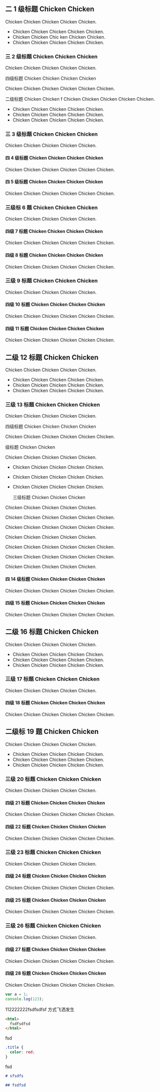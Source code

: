 ## 二 1 级标题 Chicken Chicken

Chicken Chicken Chicken Chicken Chicken.

- Chicken Chicken Chicken Chicken Chicken.
- Chicken Chicken Chic ken Chicken Chicken.
- Chicken Chicken Chicken Chicken Chicken.

### 三 2 级标题 Chicken Chicken Chicken

Chicken Chicken Chicken Chicken Chicken.

四级标题 Chicken Chicken Chicken Chicken

Chicken Chicken Chicken Chicken Chicken Chicken.

二级标题 Chicken Chicken 
f
Chicken Chicken Chicken Chicken Chicken.

- Chicken Chicken Chicken Chicken Chicken.
- Chicken Chicken Chicken Chicken Chicken.
- Chicken Chicken Chicken Chicken Chicken.

### 三 3 级标题 Chicken Chicken Chicken

Chicken Chicken Chicken Chicken Chicken.

#### 四 4 级标题 Chicken Chicken Chicken Chicken

Chicken Chicken Chicken Chicken Chicken Chicken.

#### 四 5 级标题 Chicken Chicken Chicken Chicken

Chicken Chicken Chicken Chicken Chicken Chicken.

### 三级标 6 题 Chicken Chicken Chicken

Chicken Chicken Chicken Chicken Chicken.

#### 四级 7 标题 Chicken Chicken Chicken Chicken

Chicken Chicken Chicken Chicken Chicken Chicken.

#### 四级 8 标题 Chicken Chicken Chicken Chicken

Chicken Chicken Chicken Chicken Chicken Chicken.

### 三级 9 标题 Chicken Chicken Chicken

Chicken Chicken Chicken Chicken Chicken.

#### 四级 10 标题 Chicken Chicken Chicken Chicken

Chicken Chicken Chicken Chicken Chicken Chicken.

#### 四级 11 标题 Chicken Chicken Chicken Chicken

Chicken Chicken Chicken Chicken Chicken Chicken.

## 二级 12 标题 Chicken Chicken

Chicken Chicken Chicken Chicken Chicken.

- Chicken Chicken Chicken Chicken Chicken.
- Chicken Chicken Chicken Chicken Chicken.
- Chicken Chicken Chicken Chicken Chicken.

### 三级 13 标题 Chicken Chicken Chicken

Chicken Chicken Chicken Chicken Chicken.

四级标题 Chicken Chicken Chicken Chicken

Chicken Chicken Chicken Chicken Chicken Chicken.

级标题 Chicken Chicken

Chicken Chicken Chicken Chicken Chicken.

- Chicken Chicken Chicken Chicken Chicken.
- Chicken Chicken Chicken Chicken Chicken.
- Chicken Chicken Chicken Chicken Chicken.

  三级标题 Chicken Chicken Chicken

Chicken Chicken Chicken Chicken Chicken.

Chicken Chicken Chicken Chicken Chicken Chicken.

Chicken Chicken Chicken Chicken Chicken Chicken.

Chicken Chicken Chicken Chicken Chicken.

Chicken Chicken Chicken Chicken Chicken Chicken.

Chicken Chicken Chicken Chicken Chicken Chicken.

Chicken Chicken Chicken Chicken Chicken.

#### 四 14 级标题 Chicken Chicken Chicken Chicken

Chicken Chicken Chicken Chicken Chicken Chicken.

#### 四级 15 标题 Chicken Chicken Chicken Chicken

Chicken Chicken Chicken Chicken Chicken Chicken.

## 二级 16 标题 Chicken Chicken

Chicken Chicken Chicken Chicken Chicken.

- Chicken Chicken Chicken Chicken Chicken.
- Chicken Chicken Chicken Chicken Chicken.
- Chicken Chicken Chicken Chicken Chicken.

### 三级 17 标题 Chicken Chicken Chicken

Chicken Chicken Chicken Chicken Chicken.

#### 四级 18 标题 Chicken Chicken Chicken Chicken

Chicken Chicken Chicken Chicken Chicken Chicken.

## 二级标 19 题 Chicken Chicken

Chicken Chicken Chicken Chicken Chicken.

- Chicken Chicken Chicken Chicken Chicken.
- Chicken Chicken Chicken Chicken Chicken.
- Chicken Chicken Chicken Chicken Chicken.

### 三级 20 标题 Chicken Chicken Chicken

Chicken Chicken Chicken Chicken Chicken.

#### 四级 21 标题 Chicken Chicken Chicken Chicken

Chicken Chicken Chicken Chicken Chicken Chicken.

#### 四级 22 标题 Chicken Chicken Chicken Chicken

Chicken Chicken Chicken Chicken Chicken Chicken.

### 三级 23 标题 Chicken Chicken Chicken

Chicken Chicken Chicken Chicken Chicken.

#### 四级 24 标题 Chicken Chicken Chicken Chicken

Chicken Chicken Chicken Chicken Chicken Chicken.

#### 四级 25 标题 Chicken Chicken Chicken Chicken

Chicken Chicken Chicken Chicken Chicken Chicken.

### 三级 26 标题 Chicken Chicken Chicken

Chicken Chicken Chicken Chicken Chicken.

#### 四级 27 标题 Chicken Chicken Chicken Chicken

Chicken Chicken Chicken Chicken Chicken Chicken.

#### 四级 28 标题 Chicken Chicken Chicken Chicken

Chicken Chicken Chicken Chicken Chicken Chicken.

```js
var a = 1;
console.log(123);
```

112222222fsdfsdfsf 方式飞洒发生

```html
<html>
  fsdfsdfsd
</html>
```

fsd

```css
.title {
  color: red;
}
```

fsd

```md
# sfsdfs

## fsdfsd
```
